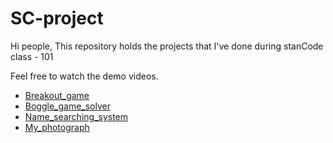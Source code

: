 # SC-project
Hi people, This repository holds the projects that I've done during stanCode class - 101

Feel free to watch the demo videos. 

- [Breakout_game](https://drive.google.com/file/d/1SwJXKqSFX5xhn_UeFcolp63GnSqYeoTG/view?usp=sharing)  
- [Boggle_game_solver](https://drive.google.com/file/d/196sGZA-UWczT-oeKbxSRJPqtaJ7qZDSz/view?usp=sharing)  
- [Name_searching_system](https://drive.google.com/file/d/1dWqiD8ZLYDv-X-Vb65pHNiF5N0fjxCl0/view?usp=sharing)  
- [My_photograph](https://drive.google.com/file/d/1XPlp84gx_ROHPPypITSFLdxIYTE0KVBB/view?usp=sharing)


